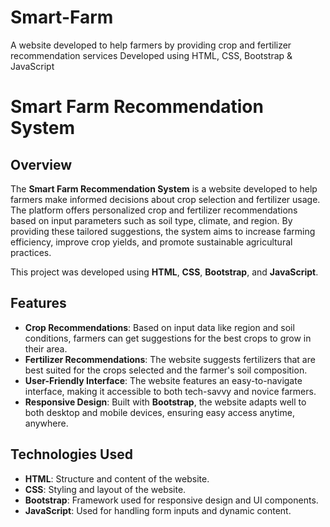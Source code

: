 # Smart-Farm
A website developed to help farmers by providing crop and fertilizer recommendation services Developed using HTML, CSS, Bootstrap &amp; JavaScript

# Smart Farm Recommendation System

## Overview
The **Smart Farm Recommendation System** is a website developed to help farmers make informed decisions about crop selection and fertilizer usage. The platform offers personalized crop and fertilizer recommendations based on input parameters such as soil type, climate, and region. By providing these tailored suggestions, the system aims to increase farming efficiency, improve crop yields, and promote sustainable agricultural practices.

This project was developed using **HTML**, **CSS**, **Bootstrap**, and **JavaScript**.

## Features
- **Crop Recommendations**: Based on input data like region and soil conditions, farmers can get suggestions for the best crops to grow in their area.
- **Fertilizer Recommendations**: The website suggests fertilizers that are best suited for the crops selected and the farmer's soil composition.
- **User-Friendly Interface**: The website features an easy-to-navigate interface, making it accessible to both tech-savvy and novice farmers.
- **Responsive Design**: Built with **Bootstrap**, the website adapts well to both desktop and mobile devices, ensuring easy access anytime, anywhere.

## Technologies Used
- **HTML**: Structure and content of the website.
- **CSS**: Styling and layout of the website.
- **Bootstrap**: Framework used for responsive design and UI components.
- **JavaScript**: Used for handling form inputs and dynamic content.



